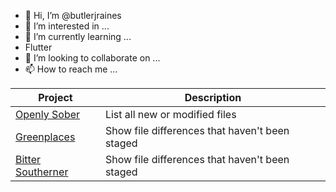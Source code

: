 - 👋 Hi, I’m @butlerjraines
- 👀 I’m interested in ...
- 🌱 I’m currently learning ...
- Flutter 
- 💞️ I’m looking to collaborate on ...
- 📫 How to reach me ...

<!---
butlerjraines/butlerjraines is a ✨ special ✨ repository because its `README.md` (this file) appears on your GitHub profile.
You can click the Preview link to take a look at your changes.
--->
| Project | Description |
| --- | --- |
| [Openly Sober](https://openlysober.com) | List all new or modified files |
| [Greenplaces](https://greenplaces.com) | Show file differences that haven't been staged |
| [Bitter Southerner](https://bittersoutherner.com) | Show file differences that haven't been staged |
